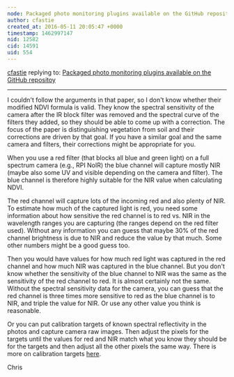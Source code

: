 ```yaml
---
node: Packaged photo monitoring plugins available on the GitHub repositoy
author: cfastie
created_at: 2016-05-11 20:05:47 +0000
timestamp: 1462997147
nid: 12582
cid: 14591
uid: 554
---
```




[cfastie](../profile/cfastie) replying to: [Packaged photo monitoring plugins available on the GitHub repositoy](../notes/nedhorning/01-13-2016/packaged-photo-monitoring-plugins-available-on-the-github-repositoy)

----
I couldn't follow the arguments in that paper, so I don't know whether their modified NDVI formula is valid. They know the spectral sensitivity of the camera after the IR block filter was removed and the spectral curve of the filters they added, so they should be able to come up with a correction. The focus of the paper is distinguishing vegetation from soil and their corrections are driven by that goal. If you have a similar goal and the same camera and filters, their corrections might be appropriate for you. 

When you use a red filter (that blocks all blue and green light) on a full spectrum camera (e.g., RPI NoIR) the blue channel will capture mostly NIR (maybe also some UV and visible depending on the camera and filter). The blue channel is therefore highly suitable for the NIR value when calculating NDVI. 

The red channel will capture lots of the incoming red and also plenty of NIR. To estimate how much of the captured light is red, you need some information about how sensitive the red channel is to red vs. NIR in the wavelength ranges you are capturing (the ranges depend on the red filter used). Without any information you can guess that maybe 30% of the red channel brightness is due to NIR and reduce the value by that much. Some other numbers might be a good guess too.

Then you would have values for how much red light was captured in the red channel and how much NIR was captured in the blue channel. But you don't know whether the sensitivity of the blue channel to NIR was the same as the sensitivity of the red channel to red. It is almost certainly not the same. Without the spectral sensitivity data for the camera, you can guess that the red channel is three times more sensitive to red as the blue channel is to NIR, and triple the value for NIR. Or use any other value you think is reasonable.

Or you can put calibration targets of known spectral reflectivity in the photos and capture camera raw images. Then adjust the pixels for the targets until the values for red and NIR match what you know they should be for the targets and then adjust all the other pixels the same way. There is more on calibration targets [here](https://publiclab.org/notes/cfastie/05-01-2016/calibration-cogitation).

Chris
